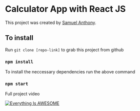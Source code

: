 # Calculator App with React JS

This project was created by [Samuel Anthony](https://twitter.com/sam1an).

## To install

Run `git clone [repo-link]` to grab this project from github

### `npm install`

To install the neccessary dependencies run the above command

### `npm start`

Full project video

[![Everything Is AWESOME](https://yt-embed.herokuapp.com/embed?v=StTqXEQ2l-Y)](https://www.youtube.com/watch?v=StTqXEQ2l-Y "Everything Is AWESOME")



